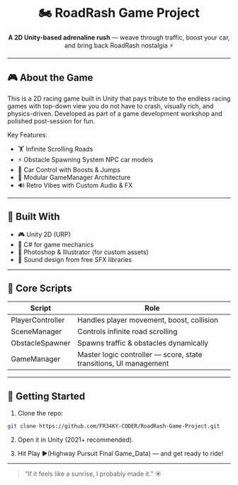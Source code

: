 <h1 align="center">🏍️ RoadRash Game Project</h1>

<p align="center">
  <b>A 2D Unity-based adrenaline rush</b> — weave through traffic, boost your car, and bring back RoadRash nostalgia ⚡
</p>

---

## 🎮 About the Game

This is a 2D racing game built in Unity that pays tribute to the endless racing games with top-down view you do not have to crash, visually rich, and physics-driven. Developed as part of a game development workshop and polished post-session for fun.

Key Features:
- 🏋 Infinite Scrolling Roads
- ⚡ Obstacle Spawning System NPC car models
- 🚾 Car Control with Boosts & Jumps
- 🧠 Modular GameManager Architecture
- 🔊 Retro Vibes with Custom Audio & FX

---

## 🧱 Built With

- 🎮 Unity 2D (URP)
- 🚀 C# for game mechanics
- 🎨 Photoshop & Illustrator (for custom assets)
- 🎵 Sound design from free SFX libraries

---

## 🔧 Core Scripts

| Script           | Role                                                                 |
|------------------|----------------------------------------------------------------------|
| PlayerController | Handles player movement, boost, collision                            |
| SceneManager     | Controls infinite road scrolling                                     |
| ObstacleSpawner  | Spawns traffic & obstacles dynamically                               |
| GameManager      | Master logic controller — score, state transitions, UI management    |

---

## 🚀 Getting Started

1. Clone the repo:

```bash
git clone https://github.com/FR34KY-CODER/RoadRash-Game-Project.git
```

2. Open it in Unity (2021+ recommended).

3. Hit Play ▶️(Highway Pursuit Final Game_Data) — and get ready to ride!

---

> “If it feels like a sunrise, I probably made it.” ☀️
